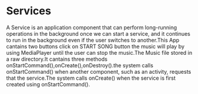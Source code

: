 # Services
A Service is an application component that can perform long-running operations in the background once we can start a service, and it
continues to run in the background even if the user switches to another.This App cantains two buttons click on START SONG button the music
will play by using MediaPlayer until the user can stop the music.The Music file stored in a raw directory.It cantains three methods onStartCommand(),onCreate(),onDestroy().the system calls onStartCommand() when another component, such as an activity, requests that the service.The system calls onCreate() when the service is first created using onStartCommand().
